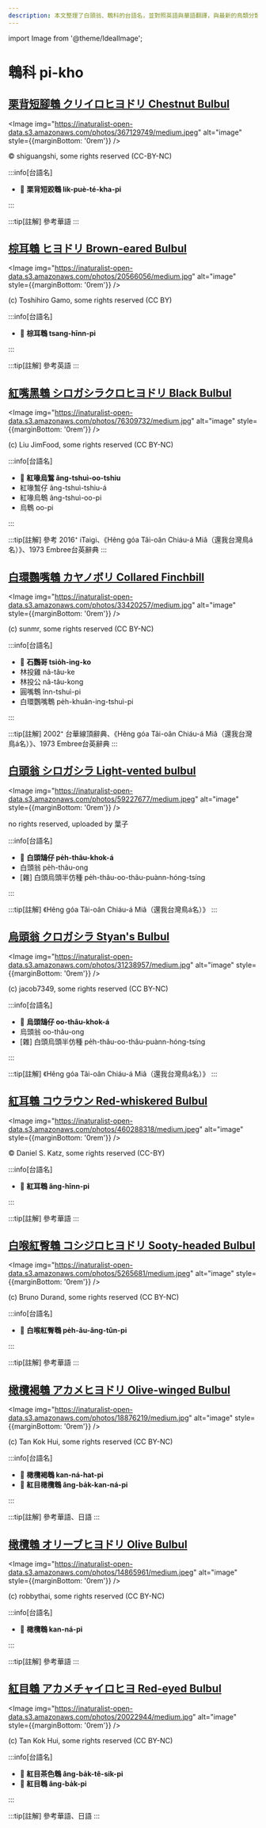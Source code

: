 ```yaml
---
description: 本文整理了白頭翁、鵯科的台語名，並對照英語與華語翻譯，與最新的鳥類分類，期待能夠供未來的台語鳥類圖鑑當作參考
---
```


import Image from '@theme/IdealImage';

# 鵯科 pi-kho

## [栗背短腳鵯 クリイロヒヨドリ Chestnut Bulbul](https://ebird.org/species/chebul1)

<Image img="https://inaturalist-open-data.s3.amazonaws.com/photos/367129749/medium.jpeg" alt="image" style={{marginBottom: '0rem'}} />

<p className="image-caption">
© shiguangshi, some rights reserved (CC-BY-NC)
</p>

:::info[台語名]

- 🎯 **栗背短跤鵯 lik-puè-té-kha-pi**

:::

:::tip[註解]
參考華語
:::

## [棕耳鵯 ヒヨドリ Brown-eared Bulbul](https://ebird.org/species/brebul1)

<Image img="https://inaturalist-open-data.s3.amazonaws.com/photos/20566056/medium.jpg" alt="image" style={{marginBottom: '0rem'}} />

<p className="image-caption">
(c) Toshihiro Gamo, some rights reserved (CC BY)
</p>

:::info[台語名]

- 🎯 **棕耳鵯 tsang-hīnn-pi**

:::

:::tip[註解]
參考英語
:::

## [紅嘴黑鵯 シロガシラクロヒヨドリ Black Bulbul](https://ebird.org/species/blabul1)

<Image img="https://inaturalist-open-data.s3.amazonaws.com/photos/76309732/medium.jpg" alt="image" style={{marginBottom: '0rem'}} />

<p className="image-caption">
(c) Liu JimFood, some rights reserved (CC BY-NC)
</p>

:::info[台語名]

- 🎯 **紅喙烏鶖 âng-tshuì-oo-tshiu**
- 紅喙鶖仔 âng-tshuì-tshiu-á
- 紅喙烏鵯 âng-tshuì-oo-pi
- 烏鵯 oo-pi

:::

:::tip[註解]
參考 2016⁺ iTaigi、《Hêng góa Tâi-oân Chiáu-á Miâ（還我台灣鳥á名）》、1973 Embree台英辭典
:::

## [白環鸚嘴鵯 カヤノボリ Collared Finchbill](https://ebird.org/species/colfin1)

<Image img="https://inaturalist-open-data.s3.amazonaws.com/photos/33420257/medium.jpg" alt="image" style={{marginBottom: '0rem'}} />

<p className="image-caption">
(c) sunmr, some rights reserved (CC BY-NC)
</p>

:::info[台語名]

- 🎯 **石鸚哥 tsio̍h-ing-ko**
- 林投雞 nâ-tâu-ke
- 林投公 nâ-tâu-kong
- 圓嘴鵯 înn-tshuì-pi
- 白環鸚嘴鵯 pe̍h-khuân-ing-tshuì-pi

:::

:::tip[註解]
2002⁺ 台華線頂辭典、《Hêng góa Tâi-oân Chiáu-á Miâ（還我台灣鳥á名）》、1973 Embree台英辭典
:::

## [白頭翁 シロガシラ Light-vented bulbul](https://ebird.org/species/livbul1)

<Image img="https://inaturalist-open-data.s3.amazonaws.com/photos/59227677/medium.jpeg" alt="image" style={{marginBottom: '0rem'}} />

<p className="image-caption">
no rights reserved, uploaded by 葉子
</p>

:::info[台語名]

- 🎯 **白頭鵠仔 pe̍h-thâu-khok-á**
- 白頭翁 pe̍h-thâu-ong
- [雜] 白頭烏頭半仿種 pe̍h-thâu-oo-thâu-puànn-hóng-tsíng

:::

:::tip[註解]
《Hêng góa Tâi-oân Chiáu-á Miâ（還我台灣鳥á名）》
:::

## [烏頭翁 クロガシラ Styan's Bulbul](https://ebird.org/species/stybul1)

<Image img="https://inaturalist-open-data.s3.amazonaws.com/photos/31238957/medium.jpg" alt="image" style={{marginBottom: '0rem'}} />

<p className="image-caption">
(c) jacob7349, some rights reserved (CC BY-NC)
</p>

:::info[台語名]

- 🎯 **烏頭鵠仔 oo-thâu-khok-á**
- 烏頭翁 oo-thâu-ong
- [雜] 白頭烏頭半仿種 pe̍h-thâu-oo-thâu-puànn-hóng-tsíng

:::

:::tip[註解]
《Hêng góa Tâi-oân Chiáu-á Miâ（還我台灣鳥á名）》
:::

## [紅耳鵯 コウラウン Red-whiskered Bulbul](https://ebird.org/species/rewbul)

<Image img="https://inaturalist-open-data.s3.amazonaws.com/photos/460288318/medium.jpeg" alt="image" style={{marginBottom: '0rem'}} />

<p className="image-caption">
© Daniel S. Katz, some rights reserved (CC-BY)
</p>

:::info[台語名]

- 🎯 **紅耳鵯 âng-hīnn-pi**

:::

:::tip[註解]
參考華語
:::

## [白喉紅臀鵯 コシジロヒヨドリ Sooty-headed Bulbul](https://ebird.org/species/sohbul1)

<Image img="https://inaturalist-open-data.s3.amazonaws.com/photos/5265681/medium.jpeg" alt="image" style={{marginBottom: '0rem'}} />

<p className="image-caption">
(c) Bruno Durand, some rights reserved (CC BY-NC)
</p>

:::info[台語名]

- 🎯 **白喉紅臀鵯 pe̍h-âu-âng-tûn-pi**

:::

:::tip[註解]
參考華語
:::

## [橄欖褐鵯 アカメヒヨドリ Olive-winged Bulbul](https://ebird.org/species/olwbul1)

<Image img="https://inaturalist-open-data.s3.amazonaws.com/photos/18876219/medium.jpg" alt="image" style={{marginBottom: '0rem'}} />

<p className="image-caption">
(c) Tan Kok Hui, some rights reserved (CC BY-NC)
</p>

:::info[台語名]

- 🎯 **橄欖褐鵯 kan-ná-hat-pi**
- 🎯 **紅目橄欖鵯 âng-ba̍k-kan-ná-pi**

:::

:::tip[註解]
參考華語、日語
:::

## [橄欖鵯 オリーブヒヨドリ Olive Bulbul](https://ebird.org/species/olibul1)

<Image img="https://inaturalist-open-data.s3.amazonaws.com/photos/14865961/medium.jpeg" alt="image" style={{marginBottom: '0rem'}} />

<p className="image-caption">
(c) robbythai, some rights reserved (CC BY-NC)
</p>

:::info[台語名]

- 🎯 **橄欖鵯 kan-ná-pi**

:::

:::tip[註解]
參考華語
:::

## [紅目鵯 アカメチャイロヒヨ Red-eyed Bulbul](https://ebird.org/species/reebul1)

<Image img="https://inaturalist-open-data.s3.amazonaws.com/photos/20022944/medium.jpg" alt="image" style={{marginBottom: '0rem'}} />

<p className="image-caption">
(c) Tan Kok Hui, some rights reserved (CC BY-NC)
</p>

:::info[台語名]

- 🎯 **紅目茶色鵯 âng-ba̍k-tê-sik-pi**
- 🎯 **紅目鵯 âng-ba̍k-pi**

:::

:::tip[註解]
參考華語、日語
:::
